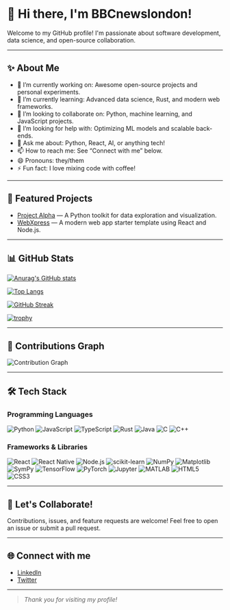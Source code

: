 # 👋 Hi there, I'm BBCnewslondon!

Welcome to my GitHub profile! I'm passionate about software development, data science, and open-source collaboration.

---

## ✨ About Me

- 🔭 I’m currently working on: Awesome open-source projects and personal experiments.
- 🌱 I’m currently learning: Advanced data science, Rust, and modern web frameworks.
- 👯 I’m looking to collaborate on: Python, machine learning, and JavaScript projects.
- 🤔 I’m looking for help with: Optimizing ML models and scalable back-ends.
- 💬 Ask me about: Python, React, AI, or anything tech!
- 📫 How to reach me: See “Connect with me” below.
- 😄 Pronouns: they/them
- ⚡ Fun fact: I love mixing code with coffee!

---

## 🚀 Featured Projects

- [Project Alpha](https://github.com/BBCnewslondon/ProjectAlpha) &mdash; A Python toolkit for data exploration and visualization.
- [WebXpress](https://github.com/BBCnewslondon/WebXpress) &mdash; A modern web app starter template using React and Node.js.

---

## 📊 GitHub Stats

[![Anurag's GitHub stats](https://github-readme-stats.vercel.app/api?username=BBCnewslondon&show_icons=true&theme=tokyonight)](https://github.com/anuraghazra/github-readme-stats)

[![Top Langs](https://github-readme-stats.vercel.app/api/top-langs/?username=BBCnewslondon&theme=tokyonight)](https://github.com/anuraghazra/github-readme-stats)

[![GitHub Streak](https://streak-stats.demolab.com?user=BBCnewslondon&theme=tokyonight)](https://git.io/streak-stats)

[![trophy](https://github-profile-trophy.vercel.app/?username=BBCnewslondon&theme=tokyonight)](https://github.com/ryo-ma/github-profile-trophy)

---

## 🌱 Contributions Graph

![Contribution Graph](https://github-readme-activity-graph.cyclic.app/graph?username=BBCnewslondon&theme=tokyonight)

---

## 🛠️ Tech Stack

### Programming Languages
![Python](https://img.shields.io/badge/Python-3670A0?style=for-the-badge&logo=python&logoColor=ffdd54)
![JavaScript](https://img.shields.io/badge/JavaScript-F7DF1E?style=for-the-badge&logo=javascript&logoColor=black)
![TypeScript](https://img.shields.io/badge/TypeScript-007ACC?style=for-the-badge&logo=typescript&logoColor=white)
![Rust](https://img.shields.io/badge/Rust-000000?style=for-the-badge&logo=rust&logoColor=white)
![Java](https://img.shields.io/badge/Java-ED8B00?style=for-the-badge&logo=java&logoColor=white)
![C](https://img.shields.io/badge/C-00599C?style=for-the-badge&logo=c&logoColor=white)
![C++](https://img.shields.io/badge/C++-00599C?style=for-the-badge&logo=c%2B%2B&logoColor=white)

### Frameworks & Libraries
![React](https://img.shields.io/badge/React-20232A?style=for-the-badge&logo=react&logoColor=61DAFB)
![React Native](https://img.shields.io/badge/React_Native-20232A?style=for-the-badge&logo=react&logoColor=61DAFB)
![Node.js](https://img.shields.io/badge/Node.js-339933?style=for-the-badge&logo=nodedotjs&logoColor=white)
![scikit-learn](https://img.shields.io/badge/scikit--learn-F7931E?style=for-the-badge&logo=scikit-learn&logoColor=white)
![NumPy](https://img.shields.io/badge/NumPy-013243?style=for-the-badge&logo=numpy&logoColor=white)
![Matplotlib](https://img.shields.io/badge/Matplotlib-11557c?style=for-the-badge&logo=matplotlib&logoColor=white)
![SymPy](https://img.shields.io/badge/SymPy-008000?style=for-the-badge&logo=sympy&logoColor=white)
![TensorFlow](https://img.shields.io/badge/TensorFlow-FF6F00?style=for-the-badge&logo=tensorflow&logoColor=white)
![PyTorch](https://img.shields.io/badge/PyTorch-EE4C2C?style=for-the-badge&logo=pytorch&logoColor=white)
![Jupyter](https://img.shields.io/badge/Jupyter-F37626?style=for-the-badge&logo=jupyter&logoColor=white)
![MATLAB](https://img.shields.io/badge/MATLAB-0076A8?style=for-the-badge&logo=mathworks&logoColor=white)
![HTML5](https://img.shields.io/badge/HTML5-E34F26?style=for-the-badge&logo=html5&logoColor=white)
![CSS3](https://img.shields.io/badge/CSS3-1572B6?style=for-the-badge&logo=css3&logoColor=white)

---

## 🤝 Let's Collaborate!

Contributions, issues, and feature requests are welcome! Feel free to open an issue or submit a pull request.

---

## 🌐 Connect with me

- [LinkedIn](https://linkedin.com/in/your-profile)
- [Twitter](https://twitter.com/your-handle)

---

> _Thank you for visiting my profile!_
